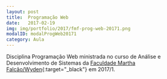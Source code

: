 ```yaml
---
layout: post
title:  Programação Web
date:   2017-02-19
img: img/portfolio/2017/fmf-prog-web-20171.png
modalID: modalProgWeb20171
category: Aula
---
```


Disciplina Programação Web ministrada no curso de Análise e Desenvolvimento de Sistemas da [Faculdade Martha Falcão/Wyden][fmf-wyden]{:target="_black"} em 2017/1.


[fmf-wyden]: https://www.wyden.com.br/fmf
